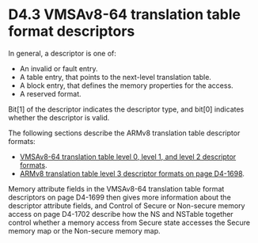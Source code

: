 # D4.3 VMSAv8-64 translation table format descriptors

In general, a descriptor is one of:
* An invalid or fault entry.
* A table entry, that points to the next-level translation table.
* A block entry, that defines the memory properties for the access.
* A reserved format.

Bit[1] of the descriptor indicates the descriptor type, and bit[0] indicates whether the descriptor is valid.

The following sections describe the ARMv8 translation table descriptor formats:
* [VMSAv8-64 translation table level 0, level 1, and level 2 descriptor formats](#).
* [ARMv8 translation table level 3 descriptor formats on page D4-1698](#).

Memory attribute fields in the VMSAv8-64 translation table format descriptors on page D4-1699 then gives more information about the descriptor attribute fields, and Control of Secure or Non-secure memory access on page D4-1702 describe how the NS and NSTable together control whether a memory access from Secure state accesses the Secure memory map or the Non-secure memory map.